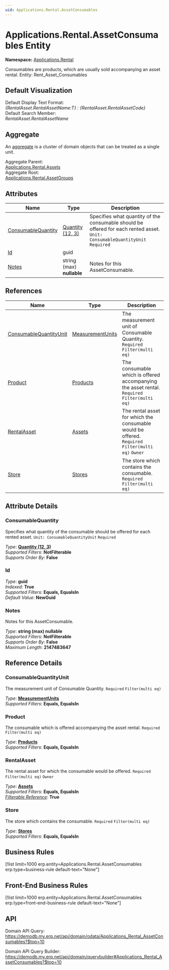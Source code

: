 ```yaml
---
uid: Applications.Rental.AssetConsumables
---
```

# Applications.Rental.AssetConsumables Entity

**Namespace:** [Applications.Rental](Applications.Rental.md)  

Consumables are products, which are usually sold accompanying an asset rental. Entity: Rent_Asset_Consumables

## Default Visualization
Default Display Text Format:  
_{RentalAsset.RentalAssetName:T} : {RentalAsset.RentalAssetCode}_  
Default Search Member:  
_RentalAsset.RentalAssetName_  

## Aggregate
An [aggregate](https://docs.erp.net/tech/advanced/concepts/aggregates.html) is a cluster of domain objects that can be treated as a single unit.  

Aggregate Parent:  
[Applications.Rental.Assets](Applications.Rental.Assets.md)  
Aggregate Root:  
[Applications.Rental.AssetGroups](Applications.Rental.AssetGroups.md)  

## Attributes

| Name | Type | Description |
| ---- | ---- | --- |
| [ConsumableQuantity](Applications.Rental.AssetConsumables.md#consumablequantity) | [Quantity (12, 3)](../data-types.md#quantity) | Specifies what quantity of the consumable should be offered for each rented asset. `Unit: ConsumableQuantityUnit` `Required` 
| [Id](Applications.Rental.AssetConsumables.md#id) | guid |  
| [Notes](Applications.Rental.AssetConsumables.md#notes) | string (max) __nullable__ | Notes for this AssetConsumable. 

## References

| Name | Type | Description |
| ---- | ---- | --- |
| [ConsumableQuantityUnit](Applications.Rental.AssetConsumables.md#consumablequantityunit) | [MeasurementUnits](General.MeasurementUnits.md) | The measurement unit of Consumable Quantity. `Required` `Filter(multi eq)` |
| [Product](Applications.Rental.AssetConsumables.md#product) | [Products](General.Products.Products.md) | The consumable which is offered accompanying the asset rental. `Required` `Filter(multi eq)` |
| [RentalAsset](Applications.Rental.AssetConsumables.md#rentalasset) | [Assets](Applications.Rental.Assets.md) | The rental asset for which the consumable would be offered. `Required` `Filter(multi eq)` `Owner` |
| [Store](Applications.Rental.AssetConsumables.md#store) | [Stores](Logistics.Inventory.Stores.md) | The store which contains the consumable. `Required` `Filter(multi eq)` |


## Attribute Details

### ConsumableQuantity

Specifies what quantity of the consumable should be offered for each rented asset. `Unit: ConsumableQuantityUnit` `Required`

_Type_: **[Quantity (12, 3)](../data-types.md#quantity)**  
_Supported Filters_: **NotFilterable**  
_Supports Order By_: **False**  

### Id

_Type_: **guid**  
_Indexed_: **True**  
_Supported Filters_: **Equals, EqualsIn**  
_Default Value_: **NewGuid**  

### Notes

Notes for this AssetConsumable.

_Type_: **string (max) __nullable__**  
_Supported Filters_: **NotFilterable**  
_Supports Order By_: **False**  
_Maximum Length_: **2147483647**  


## Reference Details

### ConsumableQuantityUnit

The measurement unit of Consumable Quantity. `Required` `Filter(multi eq)`

_Type_: **[MeasurementUnits](General.MeasurementUnits.md)**  
_Supported Filters_: **Equals, EqualsIn**  

### Product

The consumable which is offered accompanying the asset rental. `Required` `Filter(multi eq)`

_Type_: **[Products](General.Products.Products.md)**  
_Supported Filters_: **Equals, EqualsIn**  

### RentalAsset

The rental asset for which the consumable would be offered. `Required` `Filter(multi eq)` `Owner`

_Type_: **[Assets](Applications.Rental.Assets.md)**  
_Supported Filters_: **Equals, EqualsIn**  
_[Filterable Reference](https://docs.erp.net/dev/domain-api/filterable-references.html)_: **True**  

### Store

The store which contains the consumable. `Required` `Filter(multi eq)`

_Type_: **[Stores](Logistics.Inventory.Stores.md)**  
_Supported Filters_: **Equals, EqualsIn**  



## Business Rules

[!list limit=1000 erp.entity=Applications.Rental.AssetConsumables erp.type=business-rule default-text="None"]

## Front-End Business Rules

[!list limit=1000 erp.entity=Applications.Rental.AssetConsumables erp.type=front-end-business-rule default-text="None"]

## API

Domain API Query:
<https://demodb.my.erp.net/api/domain/odata/Applications_Rental_AssetConsumables?$top=10>

Domain API Query Builder:
<https://demodb.my.erp.net/api/domain/querybuilder#Applications_Rental_AssetConsumables?$top=10>

